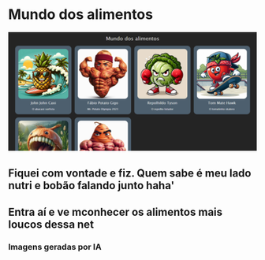 # Mundo dos alimentos #

![Alt text](image.png)

## Fiquei com vontade e fiz. Quem sabe é meu lado nutri e bobão falando junto haha'

## Entra aí e ve mconhecer os alimentos mais loucos dessa net

### Imagens geradas por IA